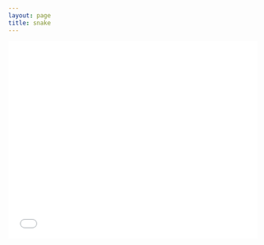 ```yaml
---
layout: page
title: snake
---
```


<iframe src="snake-game.html" scrolling="no" height="400px" width="100%" style="border: none"></iframe>
